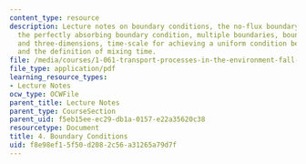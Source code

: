 ```yaml
---
content_type: resource
description: Lecture notes on boundary conditions, the no-flux boundary conditions,
  the perfectly absorbing boundary condition, multiple boundaries, boundaries in two-
  and three-dimensions, time-scale for achieving a uniform condition between boundaries,
  and the definition of mixing time.
file: /media/courses/1-061-transport-processes-in-the-environment-fall-2008/f8e98ef15f50d2082c56a31265a79d7f_boundaries.pdf
file_type: application/pdf
learning_resource_types:
- Lecture Notes
ocw_type: OCWFile
parent_title: Lecture Notes
parent_type: CourseSection
parent_uid: f5eb15ee-ec29-db1a-0157-e22a35620c38
resourcetype: Document
title: 4. Boundary Conditions
uid: f8e98ef1-5f50-d208-2c56-a31265a79d7f
---
```

